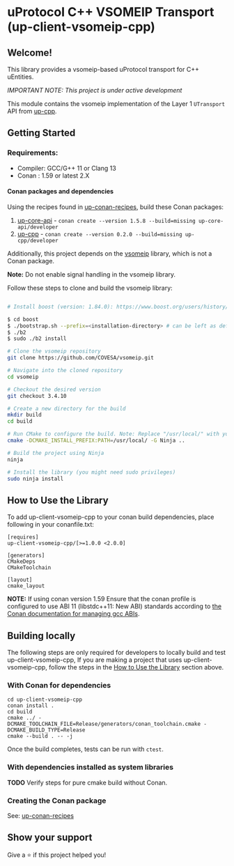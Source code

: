 # uProtocol C++ VSOMEIP Transport (up-client-vsomeip-cpp)

## Welcome!

This library provides a vsomeip-based uProtocol transport for C++ uEntities.

*_IMPORTANT NOTE:_ This project is under active development*

This module contains the vsomeip implementation of the Layer 1 `UTransport` API
from [up-cpp][cpp-api-repo].

## Getting Started

### Requirements:
- Compiler: GCC/G++ 11 or Clang 13
- Conan : 1.59 or latest 2.X

#### Conan packages and dependencies

Using the recipes found in [up-conan-recipes][conan-recipe-repo], build these Conan packages:

1. [up-core-api][spec-repo] - `conan create --version 1.5.8 --build=missing up-core-api/developer`
2. [up-cpp][cpp-api-repo] - `conan create --version 0.2.0 --build=missing up-cpp/developer`

Additionally, this project depends on the [vsomeip](https://github.com/COVESA/vsomeip) library, which is not a Conan package. 

**Note:** Do not enable signal handling in the vsomeip library.

Follow these steps to clone and build the vsomeip library:

```bash

# Install boost (version: 1.84.0): https://www.boost.org/users/history/version_1_84_0.html

$ cd boost
$ ./bootstrap.sh --prefix=<installation-directory> # can be left as default /usr/local
$ ./b2
$ sudo ./b2 install

# Clone the vsomeip repository
git clone https://github.com/COVESA/vsomeip.git

# Navigate into the cloned repository
cd vsomeip

# Checkout the desired version
git checkout 3.4.10

# Create a new directory for the build
mkdir build
cd build

# Run CMake to configure the build. Note: Replace "/usr/local/" with your desired install path.
cmake -DCMAKE_INSTALL_PREFIX:PATH=/usr/local/ -G Ninja ..

# Build the project using Ninja
ninja

# Install the library (you might need sudo privileges)
sudo ninja install

```

## How to Use the Library

To add up-client-vsomeip-cpp to your conan build dependencies, place following
in your conanfile.txt:

```
[requires]
up-client-vsomeip-cpp/[>=1.0.0 <2.0.0]

[generators]
CMakeDeps
CMakeToolchain

[layout]
cmake_layout
```

**NOTE:** If using conan version 1.59 Ensure that the conan profile is
configured to use ABI 11 (libstdc++11: New ABI) standards according to
[the Conan documentation for managing gcc ABIs][conan-abi-docs].

## Building locally

The following steps are only required for developers to locally build and test
up-client-vsomeip-cpp, If you are making a project that uses
up-client-vsomeip-cpp, follow the steps in the
[How to Use the Library](#how-to-use-the-library) section above.

### With Conan for dependencies

```
cd up-client-vsomeip-cpp
conan install .
cd build
cmake ../ -DCMAKE_TOOLCHAIN_FILE=Release/generators/conan_toolchain.cmake -DCMAKE_BUILD_TYPE=Release
cmake --build . -- -j
```

Once the build completes, tests can be run with `ctest`.

### With dependencies installed as system libraries

**TODO** Verify steps for pure cmake build without Conan.

### Creating the Conan package

See: [up-conan-recipes][conan-recipe-repo]

## Show your support

Give a ⭐️ if this project helped you!

[conan-recipe-repo]: https://github.com/gregmedd/up-conan-recipes
[spec-repo]: https://github.com/eclipse-uprotocol/up-spec
[cpp-api-repo]: https://github.com/eclipse-uprotocol/up-cpp
[zenoh-repo]: https://github.com/eclipse-zenoh/zenoh-cpp
[conan-abi-docs]: https://docs.conan.io/en/1.60/howtos/manage_gcc_abi.html